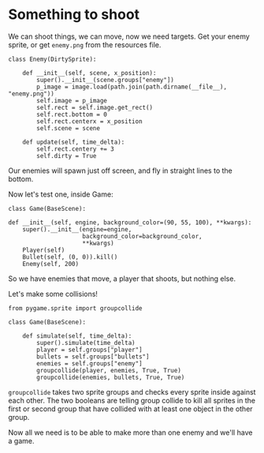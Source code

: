 # Something to shoot

We can shoot things, we can move, now we need targets. Get your enemy
sprite, or get `enemy.png` from the resources file.

    class Enemy(DirtySprite):

        def __init__(self, scene, x_position):
            super().__init__(scene.groups["enemy"])
            p_image = image.load(path.join(path.dirname(__file__), "enemy.png"))
            self.image = p_image
            self.rect = self.image.get_rect()
            self.rect.bottom = 0
            self.rect.centerx = x_position
            self.scene = scene

        def update(self, time_delta):
            self.rect.centery += 3
            self.dirty = True

Our enemies will spawn just off screen, and fly in straight lines to
the bottom.

Now let's test one, inside Game:

    class Game(BaseScene):

    def __init__(self, engine, background_color=(90, 55, 100), **kwargs):
        super().__init__(engine=engine,
                         background_color=background_color,
                         **kwargs)
        Player(self)
        Bullet(self, (0, 0)).kill()
        Enemy(self, 200)

So we have enemies that move, a player that shoots, but nothing else.

Let's make some collisions!

    from pygame.sprite import groupcollide

    class Game(BaseScene):

        def simulate(self, time_delta):
            super().simulate(time_delta)
            player = self.groups["player"]
            bullets = self.groups["bullets"]
            enemies = self.groups["enemy"]
            groupcollide(player, enemies, True, True)
            groupcollide(enemies, bullets, True, True)

`groupcollide` takes two sprite groups and checks every sprite inside
against each other. The two booleans are telling group collide to kill
all sprites in the first or second group that have collided with at
least one object in the other group.

Now all we need is to be able to make more than one enemy and we'll
have a game.
